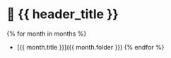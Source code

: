 # 🔷 {{ header_title }}

{% for month in months %}
 - [{{ month.title }}]({{ month.folder }})
{% endfor %}
